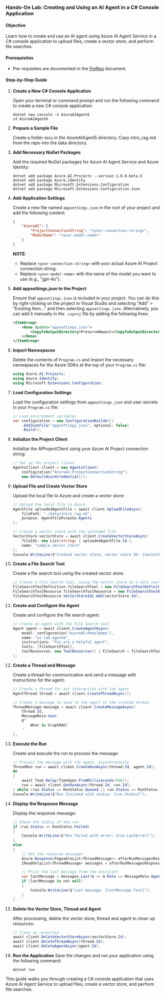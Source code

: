 ### Hands-On Lab: Creating and Using an AI Agent in a C# Console Application

#### Objective
Learn how to create and use an AI agent using Azure AI Agent Service in a C# console application to upload files, create a vector store, and perform file searches.

#### Prerequisites
- Pre-requisites are documented in the [PreReq](prereq/prereq.md) document.

#### Step-by-Step Guide

1. **Create a New C# Console Application**

    Open your terminal or command prompt and run the following command to create a new C# console application:
    ```
    dotnet new console -n AzureAIAgent6
    cd AzureAIAgent6
    ```

1. **Prepare a Sample File**

    Create a folder `data` in the AzureAIAgent5 directory. Copy intro_rag.md from the repo into the data directory.

1. **Add Necessary NuGet Packages**

    Add the required NuGet packages for Azure AI Agent Service and Azure Identity:
    ```
    dotnet add package Azure.AI.Projects --version 1.0.0-beta.6
    dotnet add package Azure.Identity
    dotnet add package Microsoft.Extensions.Configuration
    dotnet add package Microsoft.Extensions.Configuration.Json
    ```

1. **Add Application Settings**

    Create a new file named `appsettings.json` in the root of your project and add the following content:
    ```json
    {
        "AzureAI": {
            "ProjectConnectionString": "<your-connection-string>",
            "ModelName": "<your-model-name>"
        }
    }
    ```
    **NOTE**: 
    - Replace `<your-connection-string>` with your actual Azure AI Project connection string.
    - Replace `<your-model-name>` with the name of the model you want to use (e.g., "gpt-4o").

1. **Add appsettings.json to the Project**

    Ensure that `appsettings.json` is included in your project. You can do this by right-clicking on the project in Visual Studio and selecting "Add" > "Existing Item..." and then selecting `appsettings.json`.
    Alternatively, you can add it manually in the `.csproj` file by adding the following lines:
    ```xml
    <ItemGroup>
        <None Update="appsettings.json">
            <CopyToOutputDirectory>PreserveNewest</CopyToOutputDirectory>
        </None>
    </ItemGroup>
    ```



1. **Import Namespaces**

    Delete the contents of `Program.cs` and import the necessary namespaces for the Azure SDKs at the top of your `Program.cs` file:
    ```csharp
    using Azure.AI.Projects;
    using Azure.Identity;
    using Microsoft.Extensions.Configuration;
    ```

1. **Load Configuration Settings**

    Load the configuration settings from `appsettings.json` and user secrets in your `Program.cs` file:
    ```csharp
    // Load environment variables
    var configuration = new ConfigurationBuilder()
        .AddJsonFile("appsettings.json", optional: false)
        .Build();
    ```

1. **Initialize the Project Client**

	Initialize the AIProjectClient using your Azure AI Project connection string:
	```csharp
    // Set up the project client
    AgentsClient client = new AgentsClient(
        configuration["AzureAI:ProjectConnectionString"],
        new DefaultAzureCredential());
	```

1. **Upload File and Create Vector Store**

   Upload the local file to Azure and create a vector store:
	```csharp
    // Upload the local file to Azure
    AgentFile uploadedAgentFile = await client.UploadFileAsync(
        filePath: "./data/intro_rag.md",
        purpose: AgentFilePurpose.Agents
    );

    // Create a vector store with the uploaded file
    VectorStore vectorStore = await client.CreateVectorStoreAsync(
        fileIds: new List<string> { uploadedAgentFile.Id },
        name: "sample_vector_store"
    );
    Console.WriteLine($"Created vector store, vector store ID: {vectorStore.Id}");
	```

1. **Create a File Search Tool**

    Create a file search tool using the created vector store:
    ```csharp
    // Create a File Search tool, using the vector store as a data source
    FileSearchToolDefinition fileSearchTool = new FileSearchToolDefinition();
    FileSearchToolResource fileSearchToolResource = new FileSearchToolResource();
    fileSearchToolResource.VectorStoreIds.Add(vectorStore.Id);
    ```

1. **Create and Configure the Agent**

    Create and configure the file search agent:
    ```csharp
    // Create an agent with the File Search tool
    Agent agent = await client.CreateAgentAsync(
        model: configuration["AzureAI:ModelName"],
        name: "ai-lab-agent6",
        instructions: "You are a helpful agent",
        tools: [fileSearchTool],
        toolResources: new ToolResources() { FileSearch = fileSearchToolResource }
    );
    ```

1. **Create a Thread and Message**

	Create a thread for communication and send a message with instructions for the agent:
	```csharp
    // Create a thread for our interaction with the agent
    AgentThread thread = await client.CreateThreadAsync();

    // Create a message to send to the agent on the created thread
    ThreadMessage message = await client.CreateMessageAsync(
        thread.Id,
        MessageRole.User,
        @"
            What is GraphRAG?
        "
    );
	```

1. **Execute the Run**

	Create and execute the run to process the message:
	```csharp
    // Process the message with the agent, asynchronously
    ThreadRun run = await client.CreateRunAsync(thread.Id, agent.Id);
    do
    {
        await Task.Delay(TimeSpan.FromMilliseconds(500));
        run = await client.GetRunAsync(thread.Id, run.Id);
    } while (run.Status == RunStatus.Queued || run.Status == RunStatus.InProgress);
    Console.WriteLine($"Run finished with status: {run.Status}");
	```

1. **Display the Response Message**

	Display the response message:
	```csharp
    // Check the status of the run
    if (run.Status == RunStatus.Failed)
    {
        Console.WriteLine($"Run failed with error: {run.LastError}");
    }
    else
    {
        // Get the response messages
        Azure.Response<PageableList<ThreadMessage>> afterRunMessagesResponse = await client.GetMessagesAsync(thread.Id);
        IReadOnlyList<ThreadMessage> messages = afterRunMessagesResponse.Value.Data;

        // Print the last message from the assistant
        var lastMessage = messages.Last(m => m.Role == MessageRole.Agent)?.ContentItems[0] as MessageTextContent;
        if (lastMessage is not null)
        {
            Console.WriteLine($"Last message: {lastMessage.Text}");
        }
    }
	```

1. **Delete the Vector Store, Thread and Agent**

    After processing, delete the vector store, thread and agent to clean up resources:
    ```csharp
    // Clean up resources
    await client.DeleteVectorStoreAsync(vectorStore.Id);
    await client.DeleteThreadAsync(thread.Id);
    await client.DeleteAgentAsync(agent.Id);
    ```

1. **Run the Application**
    Save the changes and run your application using the following command:
    ```
    dotnet run
    ```

This guide walks you through creating a C# console application that uses Azure AI Agent Service to upload files, create a vector store, and perform file searches.